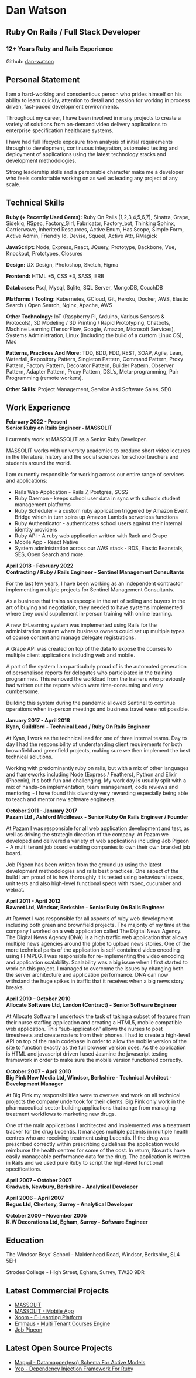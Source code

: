 # Dan Watson

## Ruby On Rails / Full Stack Developer

### 12+ Years Ruby and Rails Experience

Github: [dan-watson](https://github.com/dan-watson)

## Personal Statement

I am a hard-working and conscientious person who prides himself on his ability to learn quickly, attention to detail and passion for working in process driven, fast-paced development environments.

Throughout my career, I have been involved in many projects to create a variety of solutions from on-demand video delivery applications to enterprise specification healthcare systems.

I have had full lifecycle exposure from analysis of initial requirements through to development, continuous integration, automated testing and deployment of applications using the latest technology stacks and development methodologies.

Strong leadership skills and a personable character make me a developer who feels comfortable working on as well as leading any project of any scale.

## Technical Skills

**Ruby (+ Recently Used Gems):** Ruby On Rails (1,2,3,4,5,6,7), Sinatra, Grape, Sidekiq, RSpec, Factory\_Girl, Fabricator, Factory\_bot, Thinking Sphinx, Carrierwave, Inherited Resources, Active Enum, Has Scope, Simple Form, Active Admin, Friendly Id, Devise, Squeel, Active Attr, RMagick

**JavaScript:** Node, Express, React, JQuery, Prototype, Backbone, Vue, Knockout, Prototypes, Closures

**Design:** UX Design, Photoshop, Sketch, Figma

**Frontend:** HTML +5, CSS +3, SASS, ERB

**Databases:** Psql, Mysql, Sqlite, SQL Server, MongoDB, CouchDB

**Platforms / Tooling:** Kubernetes, GCloud, Git, Heroku, Docker, AWS, Elastic Search / Open Search, Nginx, Apache, AWS

**Other Technology:** IoT (Raspberry Pi, Arduino, Various Sensors & Protocols), 3D Modeling / 3D Printing / Rapid Prototyping, Chatbots, Machine Learning (TensorFlow, Google, Amazon, Microsoft Services), Systems Administration, Linux (Including the build of a custom Linux OS), Mac

**Patterns, Practices And More:** TDD, BDD, FDD, REST, SOAP, Agile, Lean, Waterfall, Repository Pattern, Singleton Pattern, Command Pattern, Proxy Pattern, Factory Pattern, Decorator Pattern, Builder Pattern, Observer Pattern, Adapter Pattern, Proxy Pattern, DSL’s, Meta-programming, Pair Programming (remote workers).

**Other Skills:** Project Management, Service And Software Sales, SEO

## Work Experience

**February 2022 - Present** \
**Senior Ruby on Rails Engineer - MASSOLIT**

I currently work at MASSOLIT as a Senior Ruby Developer.

MASSOLIT works with university academics to produce short video lectures in the
literature, history and the social sciences for school teachers and students
around the world.

I am currently responsible for working across our entire range of services and
applications:

* Rails Web Application - Rails 7, Postgres, SCSS
* Ruby Daemon - keeps school user data in sync with schools student management
platforms
* Ruby Scheduler - a custom ruby application triggered by Amazon Event Bridge
which in turn spins up Amazon Lambda serverless functions
* Ruby Authenticator - authenticates school users against their internal
identity providers 
* Ruby API - A ruby web application written with Rack and Grape
* Mobile App - React Native
* System administration across our AWS stack - RDS, Elastic Beanstalk, SES,
    Open Search and more.

**April 2018 - February 2022**\
**Contracting / Ruby / Rails Engineer - Sentinel Management Consultants**

For the last few years, I have been working as an independent contractor implementing multiple projects for Sentinel Management Consultants.

As a business that trains salespeople in the art of selling and buyers in the art of buying and negotiation, they needed to have systems implemented where they could supplement in-person training with online learning.

A new E-Learning system was implemented using Rails for the administration system where business owners could set up multiple types of course content and manage delegate registrations.

A Grape API was created on top of the data to expose the courses to multiple client applications including web and mobile.

A part of the system I am particularly proud of is the automated generation of personalised reports for delegates who participated in the training programmes. This removed the workload from the trainers who previously had written out the reports which were time-consuming and very cumbersome.

Building this system during the pandemic allowed Sentinel to continue operations when in-person meetings and business travel were not possible.

**January 2017 - April 2018**\
**Kyan, Guildford - Technical Lead / Ruby On Rails Engineer**

At Kyan, I work as the technical lead for one of three internal teams. Day to day I had the responsibility of understanding client requirements for both brownfield and greenfield projects, making sure we then implement the best technical solutions.

Working with predominantly ruby on rails, but with a mix of other languages and frameworks including Node (Express / Feathers), Python and Elixir (Phoenix), it's both fun and challenging. My work day is usually split with a mix of hands-on implementation, team management, code reviews and mentoring - I have found this diversity very rewarding especially being able to teach and mentor new software engineers.

**October 2011 - January 2017**\
**Pazam Ltd , Ashford Middlesex - Senior Ruby On Rails Engineer / Founder**

At Pazam I was responsible for all web application development and test, as well as driving the strategic direction of the company. At Pazam we developed and delivered a variety of web applications including Job Pigeon - A multi tenant job board enabling companies to own their own branded job board.

Job Pigeon has been written from the ground up using the latest development methodologies and rails best practices. One aspect of the build I am proud of is how thoroughly it is tested using behavioural specs, unit tests and also high-level functional specs with rspec, cucumber and webrat.

**April 2011 - April 2012**\
**Rawnet Ltd, Windsor, Berkshire - Senior Ruby On Rails Engineer**

At Rawnet I was responsible for all aspects of ruby web development including both green and brownfield projects. The majority of my time at the company I worked on a web application called The Digital News Agency. The Digital News Agency (DNA) is a high traffic web application that allows multiple news agencies around the globe to upload news stories. One of the more technical parts of the application is self-contained video encoding using FFMPEG. I was responsible for re-implementing the video encoding and application scalability. Scalability was a big issue when I first started to work on this project. I managed to overcome the issues by changing both the server architecture and application performance. DNA can now withstand the huge spikes in traffic that it receives when a big news story breaks.

**April 2010 – October 2010**\
**Allocate Software Ltd, London (Contract) - Senior Software Engineer**

At Allocate Software I undertook the task of taking a subset of features from their nurse staffing application and creating a HTML5, mobile compatible web application. This “sub-application” allows the nurses to post timesheets and create rosters from their phones. I had to create a high-level API on top of the main codebase in order to allow the mobile version of the site to function exactly as the full browser version does. As the application is HTML and javascript driven I used Jasmine the javascript testing framework in order to make sure the mobile version functioned correctly.

**October 2007 – April 2010**\
**Big Pink New Media Ltd, Windsor, Berkshire - Technical Architect - Development Manager**

At Big Pink my responsibilities were to oversee and work on all technical projects the company undertook for their clients. Big Pink only work in the pharmaceutical sector building applications that range from managing treatment workflows to marketing new drugs.

One of the main applications I architected and implemented was a treatment tracker for the drug Lucentis. It manages multiple patients in multiple health centres who are receiving treatment using Lucentis. If the drug was prescribed correctly within prescribing guidelines the application would reimburse the health centres for some of the cost. In return, Novartis have easily manageable performance data for the drug. The application is written in Rails and we used pure Ruby to script the high-level functional specifications.

**April 2007 – October 2007**\
**Gradweb, Newbury, Berkshire - Analytical Developer**

**April 2006 – April 2007**\
**Regus Ltd, Chertsey, Surrey - Analytical Developer**

**October 2000 – November 2005**\
**K.W Decorations Ltd, Egham, Surrey - Software Engineer**

## Education

The Windsor Boys’ School - Maidenhead Road, Windsor, Berkshire, SL4 5EH

Strodes College - High Street, Egham, Surrey, TW20 9DR

## Latest Commercial Projects

* [MASSOLIT](https://massolit.io)
* [MASSOLIT - Mobile App](https://massolit.io/app)
* [Xoom - E-Learning Platform](https://angel.co/projects/751470-xoom-e-learning-platform)
* [Emmaus - Multi Tenant Courses Engine](https://angel.co/projects/745696-emmaus-multi-tenant-courses-engine)
* [Job Pigeon](https://angel.co/projects/1301350-job-pigeon)

## Latest Open Source Projects

* [Mappd - Datamapper(esq) Schema For Active Models](https://github.com/dan-watson/mappd)
* [Yep - Dependency Injection Framework For Ruby](https://github.com/dan-watson/yep)

